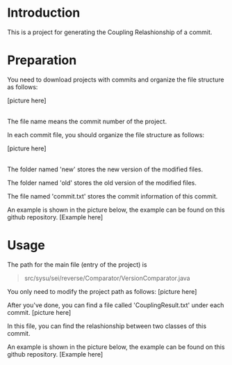 # Introduction
This is a project for generating the Coupling Relashionship of a commit.


# Preparation
You need to download projects with commits and organize the file structure as follows:

[picture here]

<br/>
The file name means the commit number of the project.

In each commit file, you should organize the file structure as follows:

[picture here]

<br/>
The folder named 'new' stores the new version of the modified files.

The folder named 'old' stores the old version of the modified files.

The file named 'commit.txt' stores the commit information of this commit.

An example is shown in the picture below, the example can be found on this github repository.
[Example here]


# Usage
The path for the main file (entry of the project) is 
> src/sysu/sei/reverse/Comparator/VersionComparator.java

You only need to modify the project path as follows:
[picture here]

After you've done, you can find a file called 'CouplingResult.txt' under each commit.
[picture here]

In this file, you can find the relashionship between two classes of this commit.

An example is shown in the picture below, the example can be found on this github repository.
[Example here]
